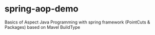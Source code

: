 # spring-aop-demo
Basics of Aspect Java Programming with spring framework (PointCuts &amp; Packages) based on Mavel BuildType
